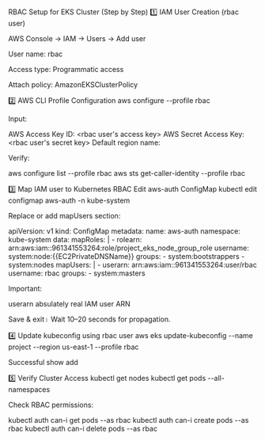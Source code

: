 RBAC Setup for EKS Cluster (Step by Step)
1️⃣ IAM User Creation (rbac user)

AWS Console → IAM → Users → Add user

User name: rbac

Access type: Programmatic access

Attach policy: AmazonEKSClusterPolicy


2️⃣ AWS CLI Profile Configuration
aws configure --profile rbac


Input:

AWS Access Key ID: <rbac user's access key>
AWS Secret Access Key: <rbac user's secret key>
Default region name:


Verify:

aws configure list --profile rbac
aws sts get-caller-identity --profile rbac

3️⃣ Map IAM user to Kubernetes RBAC
Edit aws-auth ConfigMap
kubectl edit configmap aws-auth -n kube-system


Replace or add mapUsers section:

apiVersion: v1
kind: ConfigMap
metadata:
  name: aws-auth
  namespace: kube-system
data:
  mapRoles: |
    - rolearn: arn:aws:iam::961341553264:role/project_eks_node_group_role
      username: system:node:{{EC2PrivateDNSName}}
      groups:
        - system:bootstrappers
        - system:nodes
  mapUsers: |
    - userarn: arn:aws:iam::961341553264:user/rbac
      username: rbac
      groups:
        - system:masters


Important:

userarn absulately real IAM user ARN 

Save & exit। Wait 10–20 seconds for propagation.


4️⃣ Update kubeconfig using rbac user
aws eks update-kubeconfig --name project --region us-east-1 --profile rbac


Successful show add

5️⃣ Verify Cluster Access
kubectl get nodes
kubectl get pods --all-namespaces


Check RBAC permissions:

kubectl auth can-i get pods --as rbac
kubectl auth can-i create pods --as rbac
kubectl auth can-i delete pods --as rbac
